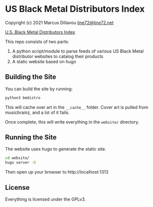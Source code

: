 # US Black Metal Distributors Index
Copyright (c) 2021 Marcus Dillavou <line72@line72.net>

[U.S. Black Metal Distributors Index](https://www.usbmdistros.com)

This repo consists of two parts:

1. A python script/module to parse feeds of various US Black Metal distributor websites to catalog their products
2. A static website based on hugo

## Building the Site

You can build the site by running:

```sh
python3 bmdistro
```

This will cache over art in the `__cache__` folder. Cover art is
pulled from musicbrainz, and a lot of it fails.

Once complete, this will write everything in the `website/` directory.

## Running the Site

The website uses hugo to generate the static site.

```sh
cd website/
hugo server -D
```

Then open up your browser to http://localhost:1313


## License

Everything is licensed under the GPLv3.
